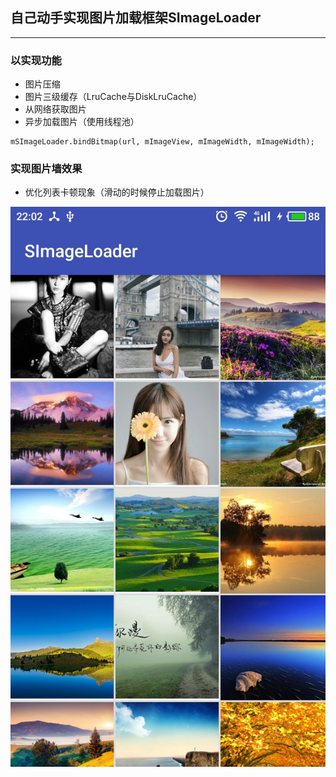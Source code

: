 ## 自己动手实现图片加载框架SImageLoader

--- 
### 以实现功能
* 图片压缩
* 图片三级缓存（LruCache与DiskLruCache）
* 从网络获取图片
* 异步加载图片（使用线程池）

```
mSImageLoader.bindBitmap(url, mImageView, mImageWidth, mImageWidth);
```

### 实现图片墙效果
* 优化列表卡顿现象（滑动的时候停止加载图片）

<img src="1.jpg"/>

